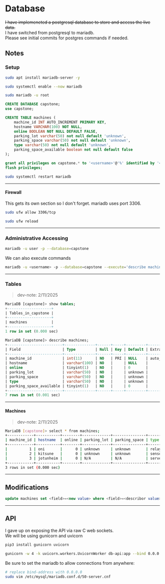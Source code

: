 # Database
~~I have implemeneted a postgresql database to store and access the live data.~~\
I have switched from postgresql to mariadb.\
Please see initial commits for postgres commands if needed.

## Notes
### Setup
```Bash
sudo apt install mariadb-server -y
```
```Bash
sudo systemctl enable --now mariadb
```
```Bash
sudo mariadb -u root
```
```SQL
CREATE DATABASE capstone;
use capstone;
```
```SQL
CREATE TABLE machines (
    machine_id INT AUTO_INCREMENT PRIMARY KEY,
    hostname VARCHAR(100) NOT NULL,
    online BOOLEAN NOT NULL DEFAULT FALSE,
    parking_lot varchar(50) not null default 'unknown',
    parking_space varchar(50) not null default 'unknown',
    type varchar(50) not null default 'unknown',
    parking_space_available boolean not null default false
);
```
```SQL
grant all privileges on capstone.* to '<username>'@'%' identified by '<password>';
flush privileges;
```
```Bash
sudo systemctl restart mariadb
```

---
#### Firewall
This gets its own section so I don't forget.
mariadb uses port 3306.
```Bash
sudo ufw allow 3306/tcp
```
```Bash
sudo ufw reload
```

---
### Administrative Accessing
```Bash
mariadb -u user -p --database=capstone
```
We can also execute commands
```Bash
mariadb -u <username> -p --database=capstone --execute='describe machines;'
```

---
### Tables
> dev-note: 2/11/2025
```SQL
MariaDB [capstone]> show tables;
+--------------------+
| Tables_in_capstone |
+--------------------+
| machines           |
+--------------------+
1 row in set (0.000 sec)

MariaDB [capstone]> describe machines;
+-------------------------+--------------+------+-----+---------+----------------+
| Field                   | Type         | Null | Key | Default | Extra          |
+-------------------------+--------------+------+-----+---------+----------------+
| machine_id              | int(11)      | NO   | PRI | NULL    | auto_increment |
| hostname                | varchar(100) | NO   |     | NULL    |                |
| online                  | tinyint(1)   | NO   |     | 0       |                |
| parking_lot             | varchar(50)  | NO   |     | unknown |                |
| parking_space           | varchar(50)  | NO   |     | unknown |                |
| type                    | varchar(50)  | NO   |     | unknown |                |
| parking_space_available | tinyint(1)   | NO   |     | 0       |                |
+-------------------------+--------------+------+-----+---------+----------------+
7 rows in set (0.001 sec)
```

---
#### Machines
> dev-note: 2/11/2025
```Bash
MariaDB [capstone]> select * from machines;
+------------+-----------+--------+-------------+---------------+--------+-------------------------+
| machine_id | hostname  | online | parking_lot | parking_space | type   | parking_space_available |
+------------+-----------+--------+-------------+---------------+--------+-------------------------+
|          1 | oni       |      0 | unknown     | unknown       | relay  |                       0 |
|          2 | kitsune   |      0 | unknown     | unknown       | sensor |                       0 |
|          3 | jotunheim |      0 | N/A         | N/A           | server |                       0 |
+------------+-----------+--------+-------------+---------------+--------+-------------------------+
3 rows in set (0.000 sec)
```

---
## Modifications
```SQL
update machines set <field>=<new value> where <field>=<describor value>;
```

---
## API
I gave up on exposing the API via raw C web sockets.\
We will be using gunicorn and uvicorn
```Bash
pip3 install gunicorn uvicorn
```
```Bash
gunicorn -w 4 -k uvicorn.workers.UvicornWorker db-api:app --bind 0.0.0.0:8000
```
Be sure to set the mariadb to allow connections from anywhere:
```Bash
# replace bind-address with 0.0.0.0
sudo vim /etc/mysql/mariadb.conf.d/50-server.cnf
```
